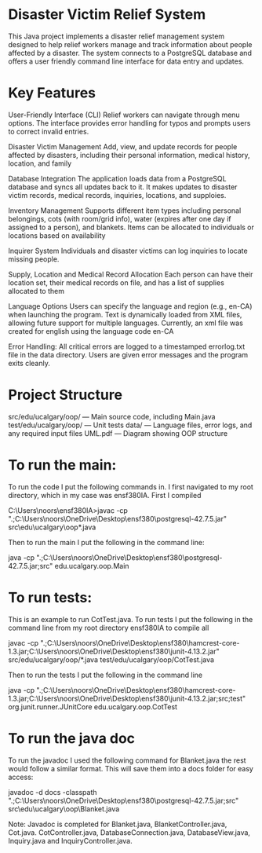 # Disaster Victim Relief System
This Java project implements a disaster relief management system designed to help relief workers manage and track information about people affected by a disaster. The system connects to a PostgreSQL database and offers a user friendly command line interface for data entry and updates.

# Key Features
User-Friendly Interface (CLI)
Relief workers can navigate through menu options. The interface provides error handling for typos and prompts users to correct invalid entries. 

Disaster Victim Management
Add, view, and update records for people affected by disasters, including their personal information, medical history, location, and family

Database Integration
The application loads data from a PostgreSQL database and syncs all updates back to it. It makes updates to disaster victim records, medical records, inquiries, locations, and supploies.

Inventory Management
Supports different item types including personal belongings, cots (with room/grid info), water (expires after one day if assigned to a person), and blankets. Items can be allocated to individuals or locations based on availability

Inquirer System
Individuals and disaster victims can log inquiries to locate missing people. 

Supply, Location and Medical Record Allocation
Each person can have their location set, their medical records on file, and has a list of supplies allocated to them

Language Options
Users can specify the language and region (e.g., en-CA) when launching the program. Text is dynamically loaded from XML files, allowing future support for multiple languages. Currently, an xml file was created for english using the language code en-CA

Error Handling:
All critical errors are logged to a timestamped errorlog.txt file in the data directory. Users are given error messages and the program exits cleanly.

# Project Structure
src/edu/ucalgary/oop/ — Main source code, including Main.java
test/edu/ucalgary/oop/ — Unit tests
data/ — Language files, error logs, and any required input files
UML.pdf — Diagram showing OOP structure

# To run the main:

To run the code I put the following commands in. I first navigated to my root directory, which in my case was ensf380IA. First I compiled

C:\Users\noors\ensf380IA>javac -cp ".;C:\Users\noors\OneDrive\Desktop\ensf380\postgresql-42.7.5.jar" src\edu\ucalgary\oop\*.java

Then to run the main I put the following in the command line:

java -cp ".;C:\Users\noors\OneDrive\Desktop\ensf380\postgresql-42.7.5.jar;src" edu.ucalgary.oop.Main

# To run tests:

This is an example to run CotTest.java. To run tests I put the following in the command line from my root directory ensf380IA to compile all

javac -cp ".;C:\Users\noors\OneDrive\Desktop\ensf380\hamcrest-core-1.3.jar;C:\Users\noors\OneDrive\Desktop\ensf380\junit-4.13.2.jar" src/edu/ucalgary/oop/*.java test/edu/ucalgary/oop/CotTest.java

Then to run the tests I put the following in the command line

java -cp ".;C:\Users\noors\OneDrive\Desktop\ensf380\hamcrest-core-1.3.jar;C:\Users\noors\OneDrive\Desktop\ensf380\junit-4.13.2.jar;src;test" org.junit.runner.JUnitCore edu.ucalgary.oop.CotTest

# To run the java doc

To run the javadoc I used the following command for Blanket.java the rest would follow a similar format. This will save them into a docs folder for easy access: 

javadoc -d docs -classpath ".;C:\Users\noors\OneDrive\Desktop\ensf380\postgresql-42.7.5.jar;src" src\edu\ucalgary\oop\Blanket.java

Note: Javadoc is completed for Blanket.java, BlanketController.java, Cot.java. CotController.java, DatabaseConnection.java, DatabaseView.java, Inquiry.java and InquiryController.java. 
